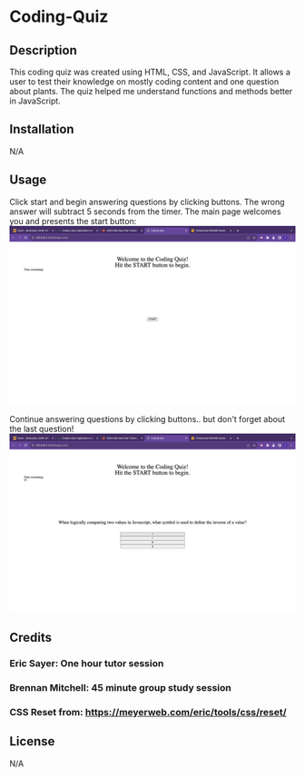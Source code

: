 # Coding-Quiz

## Description

This coding quiz was created using HTML, CSS, and JavaScript. It allows a user to test their knowledge on mostly coding content and one question about plants. The quiz helped me understand functions and methods better in JavaScript.

## Installation

N/A

## Usage

Click start and begin answering questions by clicking buttons. The wrong answer will subtract 5 seconds from the timer. 
The main page welcomes you and presents the start button:
![Begin quiz screen](./Assets/images/start-screen.png)

Continue answering questions by clicking buttons.. but don't forget about the last question!
![Question examples](./Assets/images/question-example.png)

## Credits

### Eric Sayer: One hour tutor session
### Brennan Mitchell: 45 minute group study session

### CSS Reset from: https://meyerweb.com/eric/tools/css/reset/

## License

N/A


